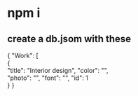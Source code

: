   # npm i 
   
## create a db.jsom with these   
      
{ 
  "Work": [   
    {    
      "title": "Interior design", 
      "color": "",  
      "photo": "",
      "font": "",
      "id": 1  
       } 
}  
 
